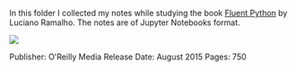 In this folder I collected my notes while studying the book [Fluent Python](http://shop.oreilly.com/product/0636920032519.do) by Luciano Ramalho. The notes are of Jupyter Notebooks format.

<IMG src='https://covers.oreillystatic.com/images/0636920032519/cat.gif'> <P>

Publisher: O'Reilly Media
Release Date: August 2015
Pages: 750
